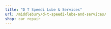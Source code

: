 ```yaml
---
title: "D T Speedi Lube & Services"
url: /middlebury/d-t-speedi-lube-and-services/
shop: car repair
---
```

